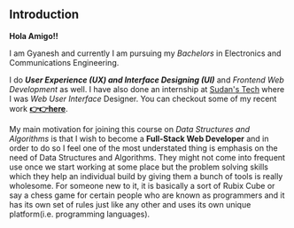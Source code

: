 ## Introduction
**Hola Amigo!!**

I am Gyanesh and currently I am pursuing my _Bachelors_ in Electronics and Communications Engineering.

I do ___User Experience (UX) and Interface Designing (UI)___ and _Frontend Web Development_ as well. I have also done an internship at [Sudan's Tech](https://www.sudanstech.com/) where I was _Web User Interface_ Designer.
You can checkout some of my recent work [**👉👉here**](https://romangdesign.netlify.app/).

My main motivation for joining this course on _Data Structures and Algorithms_ is that I wish to become a **Full-Stack Web Developer** and in order to do so I feel one of the most understated thing is emphasis on the need of Data Structures and Algorithms. They might not come into frequent use once we start working at some place but the problem solving skills which they help an individual build by giving them a bunch of tools is really wholesome. For someone new to it, it is basically a sort of Rubix Cube or say a chess game for certain people who are known as programmers and it has its own set of rules just like any other and uses its own unique platform(i.e. programming languages).